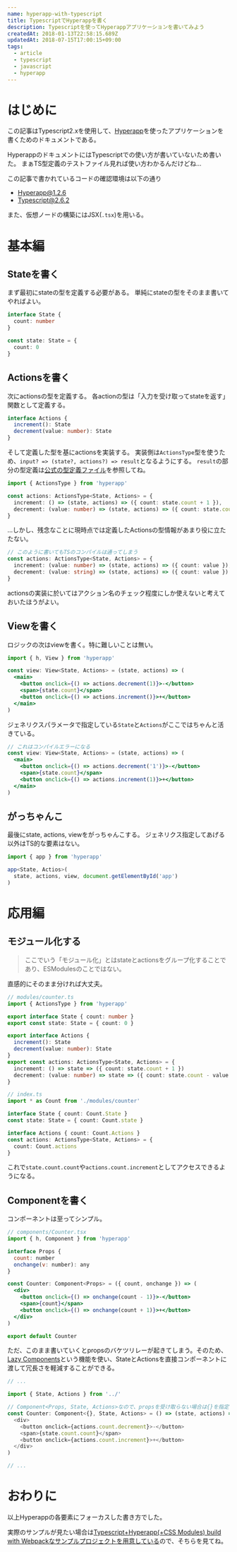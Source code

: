 ```yaml
---
name: hyperapp-with-typescript
title: TypescriptでHyperappを書く
description: Typescriptを使ってHyperappアプリケーションを書いてみよう
createdAt: 2018-01-13T22:58:15.689Z
updatedAt: 2018-07-15T17:00:15+09:00
tags:
  - article
  - typescript
  - javascript
  - hyperapp
---
```

# はじめに

この記事はTypescript2.xを使用して、[Hyperapp](https://github.com/hyperapp/hyperapp)を使ったアプリケーションを書くためのドキュメントである。

HyperappのドキュメントにはTypescriptでの使い方が書いていないため書いた。
まぁTS型定義のテストファイル見れば使い方わかるんだけどね...

この記事で書かれているコードの確認環境は以下の通り

- Hyperapp@1.2.6
- Typescript@2.6.2

また、仮想ノードの構築にはJSX(`.tsx`)を用いる。

# 基本編

## Stateを書く

まず最初にstateの型を定義する必要がある。
単純にstateの型をそのまま書いてやればよい。

```ts
interface State {
  count: number
}

const state: State = {
  count: 0
}
```

## Actionsを書く

次にactionsの型を定義する。
各actionの型は「入力を受け取ってstateを返す」関数として定義する。

```ts
interface Actions {
  increment(): State
  decrement(value: number): State
}
```

そして定義した型を基にactionsを実装する。
実装側は`ActionsType`型を使うため、`input? => (state?, actions?) => result`となるようにする。
`result`の部分の型定義は[公式の型定義ファイル](https://github.com/hyperapp/hyperapp/blob/fe91524ae43399eac350b65769fa883173bf8818/hyperapp.d.ts#L58)を参照してね。

```ts
import { ActionsType } from 'hyperapp'

const actions: ActionsType<State, Actions> = {
  increment: () => (state, actions) => ({ count: state.count + 1 }),
  decrement: (value: number) => (state, actions) => ({ count: state.count - value }),
}
```

...しかし、残念なことに現時点では定義したActionsの型情報があまり役に立たたない。

```ts
// このように書いてもTSのコンパイルは通ってしまう
const actions: ActionsType<State, Actions> = {
  increment: (value: number) => (state, actions) => ({ count: value }),
  decrement: (value: string) => (state, actions) => ({ count: value })
}
```

actionsの実装に於いてはアクション名のチェック程度にしか使えないと考えておいたほうがよい。

## Viewを書く

ロジックの次はviewを書く。特に難しいことは無い。

```jsx
import { h, View } from 'hyperapp'

const view: View<State, Actions> = (state, actions) => (
  <main>
    <button onclick={() => actions.decrement(1)}>-</button>
    <span>{state.count}</span>
    <button onclick={() => actions.increment()}>+</button>
  </main>
)
```

ジェネリクスパラメータで指定している`State`と`Actions`がここではちゃんと活きている。

```jsx
// これはコンパイルエラーになる
const view: View<State, Actions> = (state, actions) => (
  <main>
    <button onclick={() => actions.decrement('1')}>-</button>
    <span>{state.count}</span>
    <button onclick={() => actions.increment(1)}>+</button>
  </main>
)
```

## がっちゃんこ

最後にstate, actions, viewをがっちゃんこする。
ジェネリクス指定してあげる以外はTS的な要素はない。

```ts
import { app } from 'hyperapp'

app<State, Actios>(
  state, actions, view, document.getElementById('app')
)
```

# 応用編

## モジュール化する

> ここでいう「モジュール化」とはstateとactionsをグループ化することであり、ESModulesのことではない。

直感的にそのまま分ければ大丈夫。

```ts
// modules/counter.ts
import { ActionsType } from 'hyperapp'

export interface State { count: number }
export const state: State = { count: 0 }

export interface Actions {
  increment(): State
  decrement(value: number): State
}
export const actions: ActionsType<State, Actions> = {
  increment: () => state => ({ count: state.count + 1 })
  decrement: (value: number) => state => ({ count: state.count - value })
}
```

```ts
// index.ts
import * as Count from './modules/counter'

interface State { count: Count.State }
const state: State = { count: Count.state }

interface Actions { count: Count.Actions }
const actions: ActionsType<State, Actions> = {
  count: Count.actions
}
```

これで`state.count.count`や`actions.count.increment`としてアクセスできるようになる。

## Componentを書く

コンポーネントは至ってシンプル。

```jsx
// components/Counter.tsx
import { h, Component } from 'hyperapp'

interface Props {
  count: number
  onchange(v: number): any
}

const Counter: Component<Props> = ({ count, onchange }) => (
  <div>
    <button onclick={() => onchange(count - 1)}>-</button>
    <span>{count}</span>
    <button onclick={() => onchange(count + 1)}>+</button>
  </div>
)

export default Counter
```

ただ、このまま書いていくとpropsのバケツリレーが起きてしまう。そのため、[Lazy Components](https://github.com/hyperapp/hyperapp#lazy-components)という機能を使い、StateとActionsを直接コンポーネントに渡して冗長さを軽減することができる。

```ts
// ...

import { State, Actions } from '../'

// Component<Props, State, Actions>なので、propsを受け取らない場合は{}を指定する
const Counter: Component<{}, State, Actions> = () => (state, actions) => (
  <div>
    <button onclick={actions.count.decrement}>-</button>
    <span>{state.count.count}</span>
    <button onclick={actions.count.increment}>+</button>
  </div>
)

// ...
```

# おわりに

以上Hyperappの各要素にフォーカスした書き方でした。

実際のサンプルが見たい場合は[Typescript+Hyperapp(+CSS Modules) build with Webpackなサンプルプロジェクトを用意している](https://github.com/pocka/hyperapp-typescript-demo)ので、そちらを見てね。



